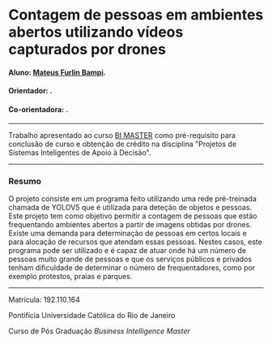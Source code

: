 # Contagem de pessoas em ambientes abertos utilizando vídeos capturados por drones
#### Aluno: [Mateus Furlin Bampi](https://github.com/MateusBampi).
#### Orientador: []().
#### Co-orientadora: []().

---

Trabalho apresentado ao curso [BI MASTER](https://ica.puc-rio.ai/bi-master) como pré-requisito para conclusão de curso e obtenção de crédito na disciplina "Projetos de Sistemas Inteligentes de Apoio à Decisão".

---

### Resumo

O projeto consiste em um programa feito utilizando uma rede pré-treinada chamada de YOLOV5 que é utilizada para deteção de objetos e pessoas. Este projeto tem como objetivo permitir a contagem de pessoas que estão frequentando ambientes abertos a partir de imagens obtidas por drones. Existe uma demanda para determinação de pessoas em certos locais e para alocação de recursos que atendam essas pessoas. Nestes casos, este programa pode ser utilizado e é capaz de atuar onde há um número de pessoas muito grande de pessoas e que os serviços públicos e privados tenham dificuldade de determinar o número de frequentadores, como por exemplo protestos, praias e parques.

---

Matrícula: 192.110.164

Pontifícia Universidade Católica do Rio de Janeiro

Curso de Pós Graduação *Business Intelligence Master*

